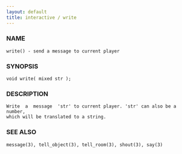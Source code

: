 ```yaml
---
layout: default
title: interactive / write
---
```






### NAME
    write() - send a message to current player


### SYNOPSIS
    void write( mixed str );


### DESCRIPTION
    Write  a  message  'str' to current player. 'str' can also be a number,
    which will be translated to a string.


### SEE ALSO
    message(3), tell_object(3), tell_room(3), shout(3), say(3)



